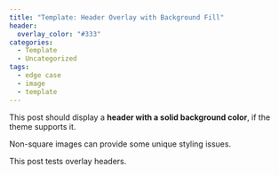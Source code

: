 ```yaml
---
title: "Template: Header Overlay with Background Fill"
header:
  overlay_color: "#333"
categories:
  - Template
  - Uncategorized
tags:
  - edge case
  - image
  - template
---
```


This post should display a **header with a solid background color**, if the theme supports it.

Non-square images can provide some unique styling issues.

This post tests overlay headers.